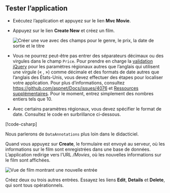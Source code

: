 
## <a name="test-the-app"></a>Tester l’application

* Exécutez l’application et appuyez sur le lien **Mvc Movie**.
* Appuyez sur le lien **Create New** et créez un film.

  ![Créer une vue avec des champs pour le genre, le prix, la date de sortie et le titre](../../tutorials/first-mvc-app/adding-model/_static/movies.png)

* Vous ne pourrez peut-être pas entrer des séparateurs décimaux ou des virgules dans le champ `Price`. Pour prendre en charge la [validation jQuery](https://jqueryvalidation.org/) pour les paramètres régionaux autres que l’anglais qui utilisent une virgule (« , ») comme décimale et des formats de date autres que l’anglais des États-Unis, vous devez effectuer des étapes pour localiser votre application. Pour plus d’informations, consultez https://github.com/aspnet/Docs/issues/4076 et [Ressources supplémentaires](#additional-resources). Pour le moment, entrez simplement des nombres entiers tels que 10.

<a name="displayformatdatelocal"></a>

* Avec certains paramètres régionaux, vous devez spécifier le format de date. Consultez le code en surbrillance ci-dessous.

[!code-csharp[](../../tutorials/first-mvc-app/start-mvc/sample/MvcMovie/Models/MovieDateFormat.cs?name=snippet_1&highlight=2,10)]

Nous parlerons de `DataAnnotations` plus loin dans le didacticiel.

Quand vous appuyez sur **Create**, le formulaire est envoyé au serveur, où les informations sur le film sont enregistrées dans une base de données. L’application redirige vers l’URL */Movies*, où les nouvelles informations sur le film sont affichées.

![Vue de film montrant une nouvelle entrée](../../tutorials/first-mvc-app/adding-model/_static/h.png)

Créez deux ou trois autres entrées. Essayez les liens **Edit**, **Details** et **Delete**, qui sont tous opérationnels.
